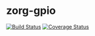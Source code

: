 # zorg-gpio

[![Build Status](https://travis-ci.org/zorg-framework/zorg-gpio.svg)](https://travis-ci.org/zorg-framework/zorg-gpio)
[![Coverage Status](https://img.shields.io/coveralls/zorg-framework/zorg-gpio.svg)](https://coveralls.io/r/zorg-framework/zorg-gpio)

